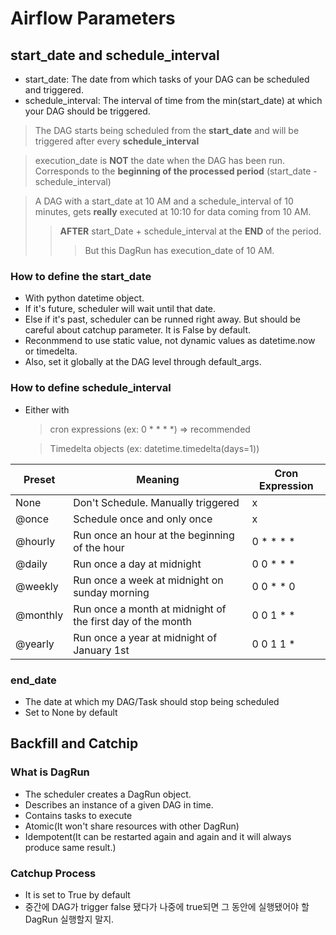 # Airflow Parameters

## start_date and schedule_interval

- start_date: The date from which tasks of your DAG can be scheduled and triggered.
- schedule_interval: The interval of time from the min(start_date) at which your DAG should be triggered.

> The DAG starts being scheduled from the **start_date** and will be triggered after every **schedule_interval**

> execution_date is **NOT** the date when the DAG has been run.
> Corresponds to the **beginning of the processed period** (start_date - schedule_interval)

> A DAG with a start_date at 10 AM and a schedule_interval of 10 minutes, gets **really** executed at 10:10 for data coming from 10 AM.
>
> > **AFTER** start_Date + schedule_interval at the **END** of the period.
> >
> > > But this DagRun has execution_date of 10 AM.

### How to define the start_date

- With python datetime object.
- If it's future, scheduler will wait until that date.
- Else if it's past, scheduler can be runned right away. But should be careful about catchup parameter. It is False by default.
- Reconmmend to use static value, not dynamic values as datetime.now or timedelta.
- Also, set it globally at the DAG level through default_args.

### How to define schedule_interval

- Either with

  > cron expressions (ex: 0 \* \* \* \*) => recommended

  > Timedelta objects (ex: datetime.timedelta(days=1))

| Preset   | Meaning                                                    | Cron Expression |
| -------- | ---------------------------------------------------------- | --------------- |
| None     | Don't Schedule. Manually triggered                         | x               |
| @once    | Schedule once and only once                                | x               |
| @hourly  | Run once an hour at the beginning of the hour              | 0 \* \* \* \*   |
| @daily   | Run once a day at midnight                                 | 0 0 \* \* \*    |
| @weekly  | Run once a week at midnight on sunday morning              | 0 0 \* \* 0     |
| @monthly | Run once a month at midnight of the first day of the month | 0 0 1 \* \*     |
| @yearly  | Run once a year at midnight of January 1st                 | 0 0 1 1 \*      |

### end_date

- The date at which my DAG/Task should stop being scheduled
- Set to None by default

## Backfill and Catchip

### What is DagRun

- The scheduler creates a DagRun object.
- Describes an instance of a given DAG in time.
- Contains tasks to execute
- Atomic(It won't share resources with other DagRun)
- Idempotent(It can be restarted again and again and it will always produce same result.)

### Catchup Process

- It is set to True by default
- 중간에 DAG가 trigger false 됐다가 나중에 true되면 그 동안에 실행됐어야 할 DagRun 실행할지 말지.
